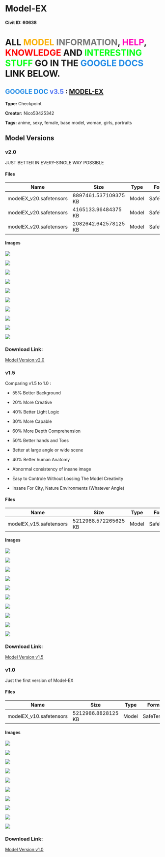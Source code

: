 # Model-EX

#### Civit ID: 60638

<h1 id="heading-225">ALL <span style="color:rgb(250, 176, 5)">MODEL</span> <span style="color:rgb(122, 122, 122)">INFORMATION</span>, <span style="color:rgb(255, 0, 187)">HELP</span>, <span style="color:rgb(255, 0, 0)">KNOWLEDGE </span>AND <span style="color:rgb(0, 255, 21)">INTERESTING STUFF</span> GO IN THE <span style="color:rgb(34, 139, 230)">GOOGLE DOCS</span> LINK BELOW.</h1><h2 id="heading-226"><span style="color:rgb(34, 139, 230)">GOOGLE DOC</span> <span style="color:rgb(76, 110, 245)">v3.5 </span>: <a target="_blank" rel="ugc" href="https://docs.google.com/document/d/1sTMLSK3GP86c-OeUg9Exw1U3EtN8mbeQix6dTiWfaus/edit?usp=sharing">MODEL-EX</a></h2><p></p>

**Type:** Checkpoint

**Creator:** Nico53425342

**Tags:** anime, sexy, female, base model, woman, girls, portraits

## Model Versions

### v2.0

<p>JUST BETTER IN EVERY-SINGLE WAY POSSIBLE</p>

#### Files

| Name | Size | Type | Format | Download Url | AutoV1 | AutoV2 | SHA256 | CRC32 | BLAKE3 |
| --- | --- | --- | --- | --- | --- | --- | --- | --- | --- |
| modelEX_v20.safetensors | 8897461.537109375 KB | Model | SafeTensor | https://civitai.com/api/download/models/87252 | E0C408F7 | 52B93C76AD | 52B93C76AD3E09E79DD105C83F78664C1D38C12C3875E66C29DDC975A7F6F689 | 5EC8D8AD | 4DB184E72A8B4C008AB41ABA0E656EDC49883F83490100828744DB270037077F |
| modelEX_v20.safetensors | 4165133.96484375 KB | Model | SafeTensor | https://civitai.com/api/download/models/87252?type=Model&format=SafeTensor&size=pruned&fp=fp32 | 537CB00C | 6D3C7FA71F | 6D3C7FA71F53F83220E87EBEA63702CFB822BA5F8AB7C78AF9B24CD9ACB526AB | 2175B755 | 0864E7DCDAEB141691E79B2405C7FCEFE64D9868E01D52E8897F18C8807D5D63 |
| modelEX_v20.safetensors | 2082642.642578125 KB | Model | SafeTensor | https://civitai.com/api/download/models/87252?type=Model&format=SafeTensor&size=pruned&fp=fp16 | 201FE83B | FE1EEA9BAF | FE1EEA9BAFBB9CB1BF04DC55DC70CEFAC065105F12CC5EAB1E887FE94143BC44 | 3052C096 | A005F45B000E17B0A7E1FE6F4F9376F1278A6551E2F30CBC3FC1107B51F4208F |

#### Images

<p><img src="https://image.civitai.com/xG1nkqKTMzGDvpLrqFT7WA/64f2fb77-cc02-4578-8cb1-aca7ee123eda/width=450/1018516.jpeg" /></p>

<p><img src="https://image.civitai.com/xG1nkqKTMzGDvpLrqFT7WA/a4663397-4022-4549-b94a-bac8c52aee1a/width=450/999600.jpeg" /></p>

<p><img src="https://image.civitai.com/xG1nkqKTMzGDvpLrqFT7WA/fc2a4fcf-a859-474a-a4ce-5d4068449a23/width=450/999599.jpeg" /></p>

<p><img src="https://image.civitai.com/xG1nkqKTMzGDvpLrqFT7WA/d1bb6465-9e3a-4e74-8239-941baebf141b/width=450/1008855.jpeg" /></p>

<p><img src="https://image.civitai.com/xG1nkqKTMzGDvpLrqFT7WA/a52b5ade-bd8d-4065-88c4-f56443be32cf/width=450/1010429.jpeg" /></p>

<p><img src="https://image.civitai.com/xG1nkqKTMzGDvpLrqFT7WA/d300c2a0-23c4-49ea-8d53-c8a7810c0f40/width=450/1010427.jpeg" /></p>

<p><img src="https://image.civitai.com/xG1nkqKTMzGDvpLrqFT7WA/75daf072-d751-48c2-a6ee-0d8600e8f3da/width=450/1010428.jpeg" /></p>

<p><img src="https://image.civitai.com/xG1nkqKTMzGDvpLrqFT7WA/478aa883-75cd-4e93-a33e-875fe04cfd2a/width=450/1010430.jpeg" /></p>

<p><img src="https://image.civitai.com/xG1nkqKTMzGDvpLrqFT7WA/a29d0539-12c7-4028-9fb8-3d66a6c58ba9/width=450/1011250.jpeg" /></p>

<p><img src="https://image.civitai.com/xG1nkqKTMzGDvpLrqFT7WA/0128aa95-9fd6-4af4-b03e-18a55f866c32/width=450/1011251.jpeg" /></p>

### Download Link:

[Model Version v2.0](https://civitai.com/api/download/models/87252)

### v1.5

<p>Comparing v1.5 to 1.0 :</p><ul><li><p>55% Better Background</p></li><li><p>20% More Creative</p></li><li><p>40% Better Light Logic</p></li><li><p>30% More Capable</p></li><li><p>60% More Depth Comprehension</p></li><li><p>50% Better hands and Toes</p></li><li><p>Better at large angle or wide scene</p></li><li><p>40% Better human Anatomy</p></li><li><p>Abnormal consistency of insane image</p></li><li><p>Easy to Controle Without Lossing The Model Creativity</p></li><li><p>Insane For City, Nature Environments (Whatever Angle)</p></li></ul>

#### Files

| Name | Size | Type | Format | Download Url | AutoV1 | AutoV2 | SHA256 | CRC32 | BLAKE3 |
| --- | --- | --- | --- | --- | --- | --- | --- | --- | --- |
| modelEX_v15.safetensors | 5212988.572265625 KB | Model | SafeTensor | https://civitai.com/api/download/models/78429 | 8AC724EB | 0850AA6598 | 0850AA6598A27C06C4D8E11FFD0C41813F11AB3C5B1F36E0A893B545E3E1E485 | 7D7D72FB | AA80C97CD6B0257923E1ECA2DEBD48BD5CDED278481E77783D8ED2CAAA689875 |

#### Images

<p><img src="https://image.civitai.com/xG1nkqKTMzGDvpLrqFT7WA/464766da-da8c-4769-94e3-d58d56cffc21/width=450/890877.jpeg" /></p>

<p><img src="https://image.civitai.com/xG1nkqKTMzGDvpLrqFT7WA/6f26f9ee-04af-4bf1-9a2c-dc350ebc6bc7/width=450/888742.jpeg" /></p>

<p><img src="https://image.civitai.com/xG1nkqKTMzGDvpLrqFT7WA/93603c4e-4065-407b-a8d3-ded9066d9640/width=450/940813.jpeg" /></p>

<p><img src="https://image.civitai.com/xG1nkqKTMzGDvpLrqFT7WA/838cb680-903a-4f26-9a65-42e699dcd27f/width=450/888911.jpeg" /></p>

<p><img src="https://image.civitai.com/xG1nkqKTMzGDvpLrqFT7WA/f783d6bc-461c-42b3-ad18-02282bd1e897/width=450/936174.jpeg" /></p>

<p><img src="https://image.civitai.com/xG1nkqKTMzGDvpLrqFT7WA/c9ad3533-4e72-49c6-bea8-16a9eb8d4ea6/width=450/936173.jpeg" /></p>

<p><img src="https://image.civitai.com/xG1nkqKTMzGDvpLrqFT7WA/43c39392-197f-4dc1-8cea-a903f83aad94/width=450/936176.jpeg" /></p>

<p><img src="https://image.civitai.com/xG1nkqKTMzGDvpLrqFT7WA/06f8b4ea-2ee0-4a15-987d-b11896f2d65d/width=450/936175.jpeg" /></p>

<p><img src="https://image.civitai.com/xG1nkqKTMzGDvpLrqFT7WA/f6f306b3-b1f9-4949-be5a-e9105f326700/width=450/936179.jpeg" /></p>

<p><img src="https://image.civitai.com/xG1nkqKTMzGDvpLrqFT7WA/91bfd262-d6aa-45dc-a077-ade0cd364d79/width=450/936181.jpeg" /></p>

### Download Link:

[Model Version v1.5](https://civitai.com/api/download/models/78429)

### v1.0

<p>Just the first version of Model-EX</p>

#### Files

| Name | Size | Type | Format | Download Url | AutoV1 | AutoV2 | SHA256 | CRC32 | BLAKE3 |
| --- | --- | --- | --- | --- | --- | --- | --- | --- | --- |
| modelEX_v10.safetensors | 5212986.8828125 KB | Model | SafeTensor | https://civitai.com/api/download/models/65118 | A0DE8F16 | C5B1EAF288 | C5B1EAF288678D61E42FF012DEC266967C78A255D79262E004D9054E1FAF1C70 | ACF85732 | 5249CA8E6FA2A198EE32475720D0308552A11128F9D90B4783F30AC507CA61BC |

#### Images

<p><img src="https://image.civitai.com/xG1nkqKTMzGDvpLrqFT7WA/ec9a9610-f9b7-44d2-890a-9e07a263958c/width=450/874720.jpeg" /></p>

<p><img src="https://image.civitai.com/xG1nkqKTMzGDvpLrqFT7WA/e6686047-2907-48f2-b613-d54938271a96/width=450/874185.jpeg" /></p>

<p><img src="https://image.civitai.com/xG1nkqKTMzGDvpLrqFT7WA/2e91101b-3c11-47f0-aac4-e1038a7ab49f/width=450/873870.jpeg" /></p>

<p><img src="https://image.civitai.com/xG1nkqKTMzGDvpLrqFT7WA/68cdb326-517b-4d4f-81f9-4cdbe05f6782/width=450/721580.jpeg" /></p>

<p><img src="https://image.civitai.com/xG1nkqKTMzGDvpLrqFT7WA/99deefed-1672-4718-9af0-35b82ef2372c/width=450/874187.jpeg" /></p>

<p><img src="https://image.civitai.com/xG1nkqKTMzGDvpLrqFT7WA/aa080a90-de77-4d40-b8ca-0d1cad29496f/width=450/873949.jpeg" /></p>

<p><img src="https://image.civitai.com/xG1nkqKTMzGDvpLrqFT7WA/94a273a5-54d4-4d18-89b1-e08cedf695e1/width=450/721578.jpeg" /></p>

<p><img src="https://image.civitai.com/xG1nkqKTMzGDvpLrqFT7WA/20979a2d-f040-4f44-9d09-4f534c786f22/width=450/721579.jpeg" /></p>

<p><img src="https://image.civitai.com/xG1nkqKTMzGDvpLrqFT7WA/39f18f38-5720-4c0b-990f-e9be6a28edd7/width=450/721745.jpeg" /></p>

<p><img src="https://image.civitai.com/xG1nkqKTMzGDvpLrqFT7WA/e4437f9f-6ed4-4034-aa17-dceeba7c2fc5/width=450/721814.jpeg" /></p>

### Download Link:

[Model Version v1.0](https://civitai.com/api/download/models/65118)

